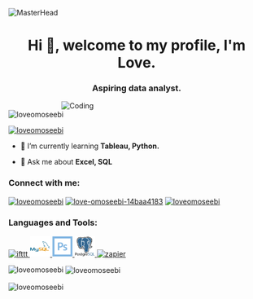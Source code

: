 ![MasterHead](https://www.pwcacademy-me.com/sites/default/files/styles/banner/public/2022-04/Data%20analytics%20-%20Hero%20image.jpeg?itok=v2WOwwB9)
<h1 align="center">Hi 👋, welcome to my profile, I'm Love.</h1>
<h3 align="center">Aspiring data analyst.</h3>
<img align="right" alt="Coding" width="400" src="https://media4.giphy.com/media/qgQUggAC3Pfv687qPC/giphy.gif">

<p align="left"> <img src="https://komarev.com/ghpvc/?username=loveomoseebi&label=Profile%20views&color=0e75b6&style=flat" alt="loveomoseebi" /> </p>

<p align="left"> <a href="https://twitter.com/loveomoseebi" target="blank"><img src="https://img.shields.io/twitter/follow/loveomoseebi?logo=twitter&style=for-the-badge" alt="loveomoseebi" /></a> </p>

- 🌱 I’m currently learning **Tableau, Python.**

- 💬 Ask me about **Excel, SQL**

<h3 align="left">Connect with me:</h3>
<p align="left">
<a href="https://twitter.com/loveomoseebi" target="blank"><img align="center" src="https://raw.githubusercontent.com/rahuldkjain/github-profile-readme-generator/master/src/images/icons/Social/twitter.svg" alt="loveomoseebi" height="30" width="40" /></a>
<a href="https://linkedin.com/in/love-omoseebi-14baa4183" target="blank"><img align="center" src="https://raw.githubusercontent.com/rahuldkjain/github-profile-readme-generator/master/src/images/icons/Social/linked-in-alt.svg" alt="love-omoseebi-14baa4183" height="30" width="40" /></a>
<a href="https://medium.com/loveomoseebi" target="blank"><img align="center" src="https://raw.githubusercontent.com/rahuldkjain/github-profile-readme-generator/master/src/images/icons/Social/medium.svg" alt="loveomoseebi" height="30" width="40" /></a>
</p>

<h3 align="left">Languages and Tools:</h3>
<p align="left"> <a href="https://ifttt.com/" target="_blank" rel="noreferrer"> <img src="https://www.vectorlogo.zone/logos/ifttt/ifttt-ar21.svg" alt="ifttt" width="40" height="40"/> </a> <a href="https://www.mysql.com/" target="_blank" rel="noreferrer"> <img src="https://raw.githubusercontent.com/devicons/devicon/master/icons/mysql/mysql-original-wordmark.svg" alt="mysql" width="40" height="40"/> </a> <a href="https://www.photoshop.com/en" target="_blank" rel="noreferrer"> <img src="https://raw.githubusercontent.com/devicons/devicon/master/icons/photoshop/photoshop-line.svg" alt="photoshop" width="40" height="40"/> </a> <a href="https://www.postgresql.org" target="_blank" rel="noreferrer"> <img src="https://raw.githubusercontent.com/devicons/devicon/master/icons/postgresql/postgresql-original-wordmark.svg" alt="postgresql" width="40" height="40"/> </a> <a href="https://zapier.com" target="_blank" rel="noreferrer"> <img src="https://www.vectorlogo.zone/logos/zapier/zapier-icon.svg" alt="zapier" width="40" height="40"/> </a> </p>

<p><img align="left" src="https://github-readme-stats.vercel.app/api/top-langs?username=loveomoseebi&show_icons=true&locale=en&layout=compact" alt="loveomoseebi" /></p>

<p>&nbsp;<img align="center" src="https://github-readme-stats.vercel.app/api?username=loveomoseebi&show_icons=true&locale=en" alt="loveomoseebi" /></p>

<p><img align="center" src="https://github-readme-streak-stats.herokuapp.com/?user=loveomoseebi&" alt="loveomoseebi" /></p>

